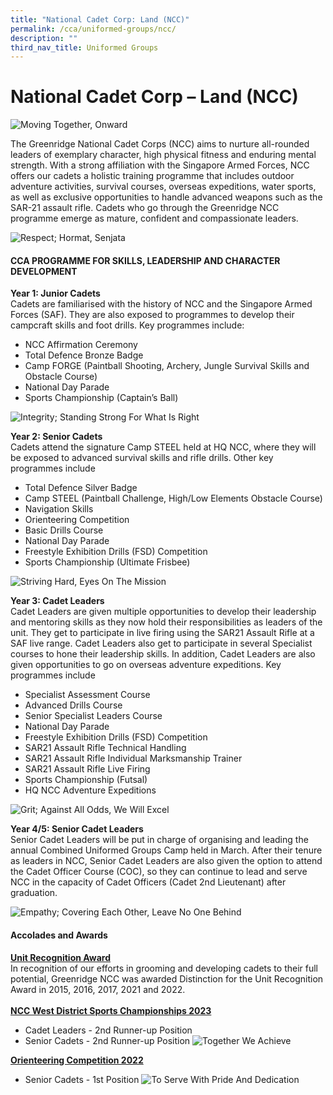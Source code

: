 ```yaml
---
title: "National Cadet Corp: Land (NCC)"
permalink: /cca/uniformed-groups/ncc/
description: ""
third_nav_title: Uniformed Groups
---
```

# **National Cadet Corp – Land (NCC)**

![Moving Together, Onward](/images/NCC2023/moving%20together,%20onward.jpg)

The Greenridge National Cadet Corps (NCC) aims to nurture all-rounded leaders of exemplary character, high physical fitness and enduring mental strength. With a strong affiliation with the Singapore Armed Forces, NCC offers our cadets a holistic training programme that includes outdoor adventure activities, survival courses, overseas expeditions, water sports, as well as exclusive opportunities to handle advanced weapons such as the SAR-21 assault rifle.
Cadets who go through the Greenridge NCC programme emerge as mature, confident and compassionate leaders.

![Respect; Hormat, Senjata](/images/NCC2023/respect_%20hormat,%20senjata.jpg)

#### CCA PROGRAMME FOR SKILLS, LEADERSHIP AND CHARACTER DEVELOPMENT

**Year 1: Junior Cadets**\
Cadets are familiarised with the history of NCC and the Singapore Armed Forces (SAF). They are also exposed to programmes to develop their campcraft skills and foot drills. Key programmes include:
-	NCC Affirmation Ceremony
- Total Defence Bronze Badge
-	Camp FORGE (Paintball Shooting, Archery, Jungle Survival Skills and Obstacle Course)
-	National Day Parade
-	Sports Championship (Captain’s Ball)

![Integrity; Standing Strong For What Is Right](/images/NCC2023/integrity_%20standing%20strong%20for%20what%20is%20right%20b.jpg)

**Year 2: Senior Cadets**\
Cadets attend the signature Camp STEEL held at HQ NCC, where they will be exposed to advanced survival skills and rifle drills. Other key programmes include 

- Total Defence Silver Badge
- Camp STEEL (Paintball Challenge, High/Low Elements Obstacle Course)
-	Navigation Skills
-	Orienteering Competition
-	Basic Drills Course
-	National Day Parade
-	Freestyle Exhibition Drills (FSD) Competition
-	Sports Championship (Ultimate Frisbee)

![Striving Hard, Eyes On The Mission](/images/NCC2023/diligence_%20striving%20hard,%20eyes%20on%20the%20mission.jpg)

**Year 3: Cadet Leaders**\
Cadet Leaders are given multiple opportunities to develop their leadership and mentoring skills as they now hold their responsibilities as leaders of the unit. They get to participate in live firing using the SAR21 Assault Rifle at a SAF live range. Cadet Leaders also get to participate in several Specialist courses to hone their leadership skills. In addition, Cadet Leaders are also given opportunities to go on overseas adventure expeditions. Key programmes include

-	Specialist Assessment Course
-	Advanced Drills Course
-	Senior Specialist Leaders Course
-	National Day Parade
-	Freestyle Exhibition Drills (FSD) Competition
-	SAR21 Assault Rifle Technical Handling
-	SAR21 Assault Rifle Individual Marksmanship Trainer
-	SAR21 Assault Rifle Live Firing
-	Sports Championship (Futsal)
-	HQ NCC Adventure Expeditions

![Grit; Against All Odds, We Will Excel](/images/NCC2023/grit_%20against%20all%20odds,%20we%20will%20excel%20b.jpg)<br>

**Year 4/5: Senior Cadet Leaders**\
Senior Cadet Leaders will be put in charge of organising and leading the annual Combined Uniformed Groups Camp held in March. After their tenure as leaders in NCC, Senior Cadet Leaders are also given the option to attend the Cadet Officer Course (COC), so they can continue to lead and serve NCC in the capacity of Cadet Officers (Cadet 2nd Lieutenant) after graduation.

![Empathy; Covering Each Other, Leave No One Behind](/images/NCC2023/empathy_%20covering%20each%20other,%20leave%20no%20one%20behind%20b.jpg)

#### Accolades and Awards
<u>**Unit Recognition Award**</u>\
In recognition of our efforts in grooming and developing cadets to their full potential, Greenridge NCC was awarded Distinction for the Unit Recognition Award in 2015, 2016, 2017, 2021 and 2022.<br><br>
<u>**NCC West District Sports Championships 2023**</u>
- Cadet Leaders - 2nd Runner-up Position
- Senior Cadets - 2nd Runner-up Position
![Together We Achieve](/images/NCC2023/together%20we%20achieve.jpg)

<u>**Orienteering Competition 2022**</u>
- Senior Cadets - 1st Position
![To Serve With Pride And Dedication](/images/NCC2023/to%20serve%20with%20pride%20and%20dedication.jpg)
